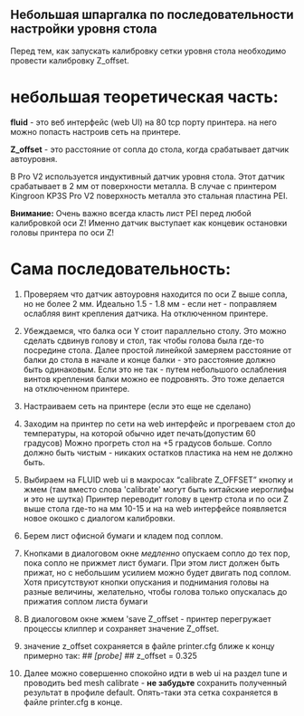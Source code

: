 ## Небольшая шпаргалка по последовательности настройки уровня стола
Перед тем, как запускать калибровку сетки уровня стола необходимо провести калибровку Z_offset.
# небольшая теоретическая часть:

**fluid** - это веб интерфейс (web UI) на 80 tcp порту принтера. на него можно попасть настроив сеть на принтере. 

**Z_offset** - это расстояние от сопла до стола, когда срабатывает датчик автоуровня.

В Pro V2 используется индуктивный датчик уровня стола. Этот датчик срабатывает в 2 мм от поверхности металла.
В случае с принтером Kingroon KP3S Pro V2 поверхность металла это стальная пластина PEI.

**Внимание:** Очень важно всегда класть лист PEI перед любой калибровкой оси Z! Именно датчик выступает как концевик остановки
головы принтера по оси Z!

# Сама последовательность:
1. Проверяем что датчик автоуровня находится по оси Z выше сопла, но не более 2 мм.
   Идеально 1.5 - 1.8 мм - если нет - поправляем ослабляя винт крепления датчика. На отключенном принтере.
2. Убеждаемся, что балка оси Y стоит параллельно столу. Это можно сделать сдвинув голову и стол, так чтобы голова была где-то посредине стола.
   Далее простой линейкой замеряем расстояние от балки до стола в начале и конце балки - это расстояние должно быть одинаковым.
   Если это не так - путем небольшого ослабления винтов крепления балки можно ее подровнять. Это тоже делается на отключенном принтере.
4. Настраиваем сеть на принтере (если это еще не сделано)
5. Заходим на принтер по сети на web интерфейс и прогреваем стол до температуры, на которой обычно идет печать(допустим 60 градусов)
   Можно прогреть стол на +5 градусов больше. Сопло должно быть чистым - никаких остатков пластика на нем не должно быть.
6. Выбираем на FLUID web ui в макросах “calibrate Z_OFFSET”  кнопку и жмем (там вместо слова 'calibrate' могут быть китайские иероглифы и это не шутка)
Принтер переводит голову в центр стола и по оси Z выше стола где-то на мм 10-15 и на на web интерфейсе появляется новое окошко с диалогом калибровки.
7. Берем лист офисной бумаги  и кладем под соплом.
8. Кнопками в диалоговом окне _медленно_ опускаем сопло до тех пор, пока сопло не прижмет лист бумаги.
   При этом лист должен быть прижат, но с небольшим усилием можно будет двигать под соплом.
   Хотя присутствуют кнопки опускания и поднимания головы на разные величины, желательно, чтобы голова только опускалась до прижатия соплом листа бумаги
9. В диалоговом окне жмем 'save Z_offset - принтер перегружает процессы клиппер и сохраняет значение Z_offset.
10. значение z_offset сохраняется в файле printer.cfg
 ближе к концу примерно так:
#*# [probe]
#*# z_offset = 0.325

11. Далее можно совершенно спокойно идти в web ui на раздел tune и проводить  bed mesh calibrate -
    **не забудьте** сохранить полученный результат в профиле default. Опять-таки эта сетка сохраняется в файле printer.cfg в конце.
